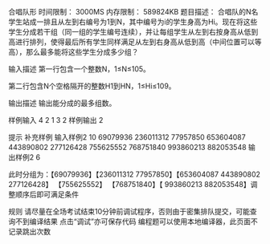 合唱队形
时间限制： 3000MS
内存限制： 589824KB
题目描述：
合唱队的N名学生站成一排且从左到右编号为1到N，其中编号为i的学生身高为Hi。现在将这些学生分成若干组（同一组的学生编号连续），并让每组学生从左到右按身高从低到高进行排列，使得最后所有学生同样满足从左到右身高从低到高（中间位置可以等高），那么最多能将这些学生分成多少组？



输入描述
第一行包含一个整数N，1≤N≤105。

第二行包含N个空格隔开的整数H1到HN，1≤Hi≤109。

输出描述
输出能分成的最多组数。


样例输入
4
2 1 3 2
样例输出
2

提示
补充样例
输入样例2
10
69079936 236011312 77957850 653604087 443890802 277126428 755625552 768751840 993860213 882053548
输出样例2
6

此时分组为：【69079936】【236011312 77957850】【653604087 443890802 277126428】 【755625552】 【768751840】【 993860213 882053548】调整顺序后即可满足条件

规则
请尽量在全场考试结束10分钟前调试程序，否则由于密集排队提交，可能查询不到编译结果
点击“调试”亦可保存代码
编程题可以使用本地编译器，此页面不记录跳出次数
